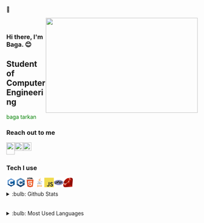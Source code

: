 👋


<img src="https://media.giphy.com/media/fVZIYzPJa5hf2/giphy.gif" align="right" width="400" height="250">

<br/>


### Hi there, I'm Baga.  :blush:


## Student of Computer Engineering 


<font color="green"> baga tarkan</font>

### Reach out to me

[<img height="32" width="22" src="https://unpkg.com/simple-icons@v7/icons/youtube.svg" align="left" />
][youtube]

[<img height="22" width="22" src="https://unpkg.com/simple-icons@v7/icons/twitter.svg" align="left" />
][twitter]


[<img height="22" width="22" src="https://unpkg.com/simple-icons@v7/icons/linkedin.svg" align="left" />
][linkedin]


<br/>
<br/>

### Tech I use

<img align="left" src="https://raw.githubusercontent.com/github/explore/f3e22f0dca2be955676bc70d6214b95b13354ee8/topics/c/c.png" widht="25" height="25"/>

<img align="left" src="https://raw.githubusercontent.com/github/explore/180320cffc25f4ed1bbdfd33d4db3a66eeeeb358/topics/cpp/cpp.png" widht="25" height="25">

<img align="left" src="https://raw.githubusercontent.com/github/explore/80688e429a7d4ef2fca1e82350fe8e3517d3494d/topics/html/html.png" widht="25" height="25">



<img align="left" src="https://raw.githubusercontent.com/github/explore/5b3600551e122a3277c2c5368af2ad5725ffa9a1/topics/java/java.png" widht="25" height="25">

<img align="left" src="https://raw.githubusercontent.com/github/explore/80688e429a7d4ef2fca1e82350fe8e3517d3494d/topics/javascript/javascript.png" widht="25" height="25">

<img align="left" src="https://raw.githubusercontent.com/github/explore/ccc16358ac4530c6a69b1b80c7223cd2744dea83/topics/php/php.png" widht="25" height="25">

<img align="left" src="https://raw.githubusercontent.com/github/explore/80688e429a7d4ef2fca1e82350fe8e3517d3494d/topics/ruby/ruby.png" widht="25" height="25">



<br/>
<br/>

<details>
<summary>:bulb: Github Stats</summary>
<img src="https://github-readme-stats.vercel.app/api?username=atilla2071&theme=radical">
</details>

<br/>
<br/>

<details>
<summary>:bulb: Most Used Languages</summary>
<img src="https://github-readme-stats.vercel.app/api/top-langs/?username=atilla2071&layout=compact">
</details>



[youtube]:https://www.youtube.com/channel/UC0GJH0NooLiVdn2f88yhgog



[twitter]:https://twitter.com/ParcalaAslanim?ref_src=twsrc%5Egoogle%7Ctwcamp%5Eserp%7Ctwgr%5Eauthor

[linkedin]:https://www.linkedin.com/in/o%C4%9Fuz-baga-tarkan-atilla-a44465250/

